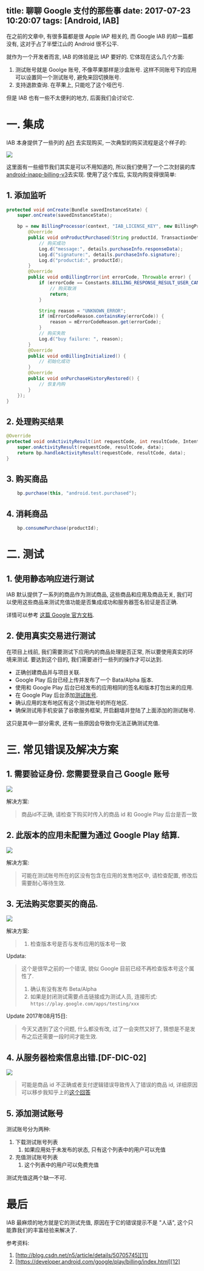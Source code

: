 title: 聊聊 Google 支付的那些事
date: 2017-07-23 10:20:07
tags: [Android, IAB]
---

在之前的文章中, 有很多篇都是很 Apple IAP 相关的, 而 Google IAB 的却一篇都没有, 这对于占了半壁江山的 Android 很不公平.

就作为一个开发者而言, IAB 的体验是比 IAP 要好的. 它体现在这么几个方面:

1. 测试账号就是 Goolge 账号, 不像苹果那样是沙盒账号. 这样不同账号下的应用可以设置同一个测试账号, 避免来回切换账号.
2. 支持退款查询. 在苹果上, 只能吃了这个哑巴亏.

但是 IAB 也有一些不太便利的地方, 后面我们会讨论它.

<!--more-->

# 一. 集成

IAB 本身提供了一些列的 [API][2] 去实现购买, 一次典型的购买流程是这个样子的:

![][1]

这里面有一些细节我们其实是可以不用知道的, 所以我们使用了一个二次封装的库[android-inapp-billing-v3][3]去实现. 使用了这个库后, 实现内购变得很简单:

## 1. 添加监听

```java
protected void onCreate(Bundle savedInstanceState) {
    super.onCreate(savedInstanceState);

    bp = new BillingProcessor(context, "IAB_LICENSE_KEY", new BillingProcessor.IBillingHandler() {
        @Override
        public void onProductPurchased(String productId, TransactionDetails details) {
            // 购买成功
            Log.d("message:", details.purchaseInfo.responseData);
            Log.d("signature:", details.purchaseInfo.signature);
            Log.d("productid:", productId);
        }
        @Override
        public void onBillingError(int errorCode, Throwable error) {
            if (errorCode == Constants.BILLING_RESPONSE_RESULT_USER_CANCELED){
                // 购买取消
                return;
            }

            String reason = "UNKNOWN_ERROR";
            if (mErrorCodeReason.containsKey(errorCode)) {
                reason = mErrorCodeReason.get(errorCode);
            }
            // 购买失败
            Log.d("buy failure: ", reason);
        }
        @Override
        public void onBillingInitialized() {
            // 初始化成功
        }
        @Override
        public void onPurchaseHistoryRestored() {
            // 恢复内购
        }
    });
}
```

## 2. 处理购买结果 

```java
@Override
protected void onActivityResult(int requestCode, int resultCode, Intent data) {
    super.onActivityResult(requestCode, resultCode, data);
    return bp.handleActivityResult(requestCode, resultCode, data);
}  
```

## 3. 购买商品

```java
    bp.purchase(this, "android.test.purchased");
```

## 4. 消耗商品

```java
    bp.consumePurchase(productId);
```

# 二. 测试

## 1. 使用静态响应进行测试

IAB 默认提供了一系列的商品作为测试商品, 这些商品和应用及商品无关, 我们可以使用这些商品来测试充值功能是否集成成功和服务器签名验证是否正确.

详情可以参考 [这篇 Google 官方文档][4].

## 2. 使用真实交易进行测试

在项目上线前, 我们需要测试下应用内的商品处理是否正常, 所以要使用真实的环境来测试. 要达到这个目的, 我们需要进行一些列的操作才可以达到.

+ 正确创建商品并与项目关联.
+ Google Play 后台已经上传并发布了一个 Bata/Alpha 版本.
+ 使用和 Google Play 后台已经发布的应用相同的签名和版本打包出来的应用.
+ 在 Google Play 后台添加[测试账号][5].
+ 确认应用的发布地区有这个测试账号的所在地区.
+ 确保测试用手机安装了谷歌服务框架, 开启翻墙并登陆了上面添加的测试账号.

这只是其中一部分需求, 还有一些原因会导致你无法正确测试充值.

# 三. 常见错误及解决方案

## 1. 需要验证身份. 您需要登录自己 Google 账号

![][6]

解决方案:

> 商品id不正确, 请检查下购买时传入的商品 id 和 Google Play 后台是否一致

## 2. 此版本的应用未配置为通过 Google Play 结算. 

![][7]

解决方案:

> 可能在测试账号所在的区没有包含在应用的发售地区中, 请检查配置, 修改后需要耐心等待生效.

## 3. 无法购买您要买的商品.

![][8]

解决方案:

> 1. 检查版本号是否与发布应用的版本号一致

Updata: 
> 这个是很早之前的一个错误, 貌似 Google 目前已经不再检查版本号这个属性了.
> 1. 确认有没有发布 Beta/Alpha
> 2. 如果是封闭测试需要点击链接成为测试人员, 连接形式: `https://play.google.com/apps/testing/xxx`

Update 2017年08月15日:
> 今天又遇到了这个问题, 什么都没有改, 过了一会突然又好了, 猜想是不是发布之后还需要一段时间才能生效.




## 4. 从服务器检索信息出错.[DF-DIC-02]

![][9]

> 可能是商品 id 不正确或者支付逻辑错误导致传入了错误的商品 id, 详细原因可以移步我知乎上的[这个回答][10]

## 5. 添加测试账号

测试账号分为两种:

1. 下载测试账号列表
    1. 如果应用处于未发布的状态, 只有这个列表中的用户可以充值
2. 充值测试账号列表
    1. 这个列表中的用户可以免费充值

测试充值这两个缺一不可.


# 最后

IAB 最麻烦的地方就是它的测试充值, 原因在于它的错误提示不是 "人话", 这个只能靠我们的丰富经验来解决了.


参考资料:

1. [http://blog.csdn.net/n5/article/details/50705745][11]
2. [https://developer.android.com/google/play/billing/index.html][12]

[1]: https://ws1.sinaimg.cn/large/006tNc79gy1fhtste5cqlj30fn0fkta9.jpg
[2]: https://developer.android.com/google/play/billing/billing_reference.html
[3]: https://github.com/anjlab/android-inapp-billing-v3
[4]: https://developer.android.com/google/play/billing/billing_testing.html#billing-testing-static
[5]: https://developer.android.com/google/play/billing/billing_admin.html#billing-testing-setup
[6]: https://ws1.sinaimg.cn/large/006tKfTcgy1fhzbhgvtu7j30dw079gmc.jpg
[7]: https://ws2.sinaimg.cn/large/006tKfTcly1fhzbtvd43jj30dw079gmd.jpg
[8]: https://ws4.sinaimg.cn/large/006tKfTcly1fhyskeq0czj30du08caae.jpg
[9]: https://ws3.sinaimg.cn/large/006tNc79gy1fhtuo2rcywj30ds08fq3a.jpg
[10]: https://www.zhihu.com/question/26935519/answer/182780390
[11]: http://blog.csdn.net/n5/article/details/50705745
[12]: https://developer.android.com/google/play/billing/index.html
